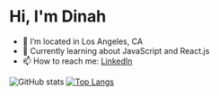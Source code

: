 # Hi, I'm Dinah

- 📍 I’m located in Los Angeles, CA
- 🌱 Currently learning about JavaScript and React.js
- 📫 How to reach me: <a href="https://www.linkedin.com/in/dinahbrito/">LinkedIn</a>
<!--
**dinahbrito/dinahbrito** is a ✨ _special_ ✨ repository because its `README.md` (this file) appears on your GitHub profile.

Here are some ideas to get you started:

- 🔭 I’m currently working on ...
- 🌱 I’m currently learning ...
- 👯 I’m looking to collaborate on ...
- 🤔 I’m looking for help with ...
- 💬 Ask me about ...
- 📫 How to reach me: ...
- 😄 Pronouns: ...
- ⚡ Fun fact: ...
-->
![GitHub stats](https://github-readme-stats.vercel.app/api?username=dinahbrito&theme=default&show_icons=true&hide_rank)
[![Top Langs](https://github-readme-stats.vercel.app/api/top-langs/?username=dinahbrito&layout=compact)](https://github.com/dinahbrito/github-readme-stats)


